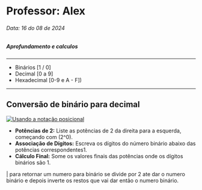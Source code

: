# Professor: Alex
######  Data: 16 do 08 de 2024
##### Aprofundamento e calculos 

------------
* Binários [1 / 0]
* Decimal [0 a 9]
* Hexadecimal [0-9 e A - F])
------------

## Conversão de binário para decimal

[![Usando a notação posicional](https://www.wikihow.com/images/thumb/a/ae/Convert-from-Binary-to-Decimal-Step-1-Version-6.jpg/v4-728px-Convert-from-Binary-to-Decimal-Step-1-Version-6.jpg "Usando a notação posicional")](https://www.wikihow.com/images/thumb/a/ae/Convert-from-Binary-to-Decimal-Step-1-Version-6.jpg/v4-728px-Convert-from-Binary-to-Decimal-Step-1-Version-6.jpg "Usando a notação posicional")

* **Potências de 2:** Liste as potências de 2 da direita para a esquerda, começando com (2^0).
* **Associação de Dígitos:** Escreva os dígitos do número binário abaixo das potências correspondentes1.
* **Cálculo Final:** Some os valores finais das potências onde os dígitos binários são 1.


| para retornar um numero para binário se divide por 2 ate dar o numero binário e depois inverte os restos que vai dar então o numero binário.








